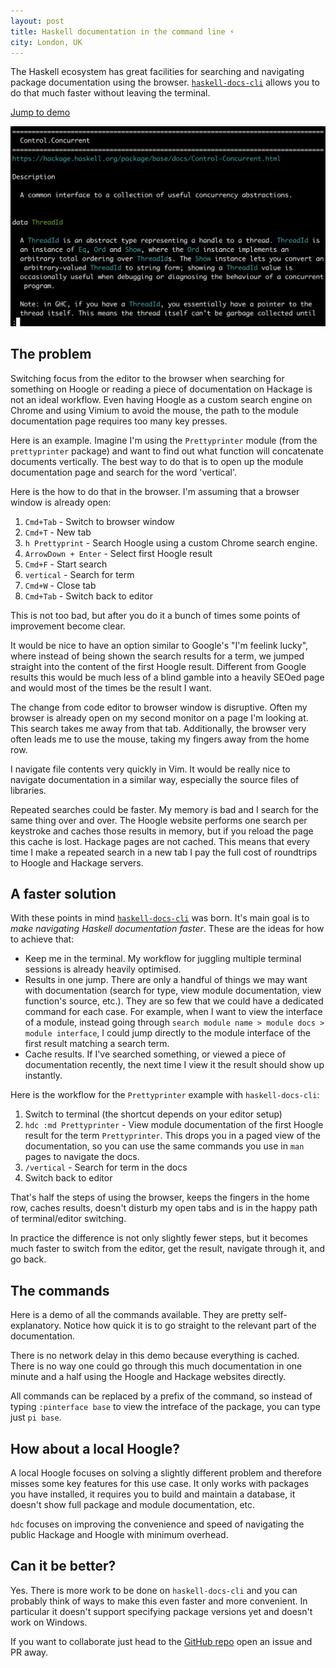 ```yaml
---
layout: post
title: Haskell documentation in the command line ⚡
city: London, UK
---
```


The Haskell ecosystem has great facilities for searching and navigating package documentation using the browser. [`haskell-docs-cli`](https://github.com/lazamar/haskell-docs-cli) allows you to do that much faster without leaving the terminal.

[Jump to demo](#the-commands)

![haskell-docs-cli view of module documentation](../images/2021-09-19-module-documentation.png)

## The problem

Switching focus from the editor to the browser when searching for something on Hoogle or reading a piece of documentation on Hackage is not an ideal workflow. Even having Hoogle as a custom search engine on Chrome and using Vimium to avoid the mouse, the path to the module documentation page requires too many key presses.

Here is an example. Imagine I'm using the `Prettyprinter` module (from the `prettyprinter` package) and want to find out what function will concatenate documents vertically. The best way to do that is to open up the module documentation page and search for the word 'vertical'.

Here is the how to do that in the browser. I'm assuming that a browser window is already open:

1. `Cmd+Tab` - Switch to browser window
2. `Cmd+T` - New tab
3. `h Prettyprint` - Search Hoogle using a custom Chrome search engine.
4. `ArrowDown + Enter` - Select first Hoogle result
5. `Cmd+F` - Start search
6. `vertical` - Search for term
7. `Cmd+W` - Close tab
8. `Cmd+Tab` - Switch back to editor

This is not too bad, but after you do it a bunch of times some points of improvement become clear.

It would be nice to have an option similar to Google's "I'm feelink lucky", where instead of being shown the search results for a term, we jumped straight into the content of the first Hoogle result. Different from Google results this would be much less of a blind gamble into a heavily SEOed page and would most of the times be the result I want.

The change from code editor to browser window is disruptive. Often my browser is already open on my second monitor on a page I'm looking at. This search takes me away from that tab. Additionally, the browser very often leads me to use the mouse, taking my fingers away from the home row.

I navigate file contents very quickly in Vim. It would be really nice to navigate documentation in a similar way, especially the source files of libraries.

Repeated searches could be faster. My memory is bad and I search for the same thing over and over. The Hoogle website performs one search per keystroke and caches those results in memory, but if you reload the page this cache is lost. Hackage pages are not cached. This means that every time I make a repeated search in a new tab I pay the full cost of roundtrips to Hoogle and Hackage servers.

## A faster solution

With these points in mind [`haskell-docs-cli`](https://github.com/lazamar/haskell-docs-cli) was born. It's main goal is to *make navigating Haskell documentation faster*. These are the ideas for how to achieve that:

- Keep me in the terminal. My workflow for juggling multiple terminal sessions is already heavily optimised.
- Results in one jump. There are only a handful of things we may want with documentation (search for type, view module documentation, view function's source, etc.). They are so few that we could have a dedicated command for each case. For example, when I want to view the interface of a module, instead going through `search module name > module docs > module interface`, I could jump directly to the module interface of the first result matching a search term.
- Cache results. If I've searched something, or viewed a piece of documentation recently, the next time I view it the result should show up instantly.

Here is the workflow for the `Prettyprinter` example with `haskell-docs-cli`:
1. Switch to terminal (the shortcut depends on your editor setup)
2. `hdc :md Prettyprinter` - View module documentation of the first Hoogle result for the term `Prettyprinter`. This drops you in a paged view of the documentation, so you can use the same commands you use in `man` pages to navigate the docs.
3. `/vertical` - Search for term in the docs
4. Switch back to editor

That's half the steps of using the browser, keeps the fingers in the home row, caches results, doesn't disturb my open tabs and is in the happy path of terminal/editor switching.

In practice the difference is not only slightly fewer steps, but it becomes much faster to switch from the editor, get the result, navigate through it, and go back.

## The commands

Here is a demo of all the commands available. They are pretty self-explanatory. Notice how quick it is to go straight to the relevant part of the documentation.

There is no network delay in this demo because everything is cached. There is no way one could go through this much documentation in one minute and a half using the Hoogle and Hackage websites directly.

<script id="asciicast-CcQz4S1iPPTydTX1AysfteEmr" src="https://asciinema.org/a/CcQz4S1iPPTydTX1AysfteEmr.js" async></script>

All commands can be replaced by a prefix of the command, so instead of typing `:pinterface base` to view the intreface of the package, you can type just `pi base`.

## How about a local Hoogle?

A local Hoogle focuses on solving a slightly different problem and therefore misses some key features for this use case. It only works with packages you have installed, it requires you to build and maintain a database, it doesn't show full package and module documentation, etc.

`hdc` focuses on improving the convenience and speed of navigating the public Hackage and Hoogle with minimum overhead.

## Can it be better?

Yes. There is more work to be done on `haskell-docs-cli` and you can probably think of ways to make this even faster and more convenient.
In particular it doesn't support specifying package versions yet and doesn't work on Windows.

If you want to collaborate just head to the [GitHub repo](https://github.com/lazamar/haskell-docs-cli) open an issue and PR away.

